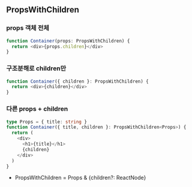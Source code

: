 ## PropsWithChildren

### props 객체 전체

```ts
function Container(props: PropsWithChildren) {
  return <div>{props.children}</div>
}
```

### 구조분해로 children만

```ts
function Container({ children }: PropsWithChildren) {
  return <div>{children}</div>
}
```

### 다른 props + children

```ts
type Props = { title: string }
function Container({ title, children }: PropsWithChildren<Props>) {
  return (
    <div>
      <h1>{title}</h1>
      {children}
    </div>
  )
}
```

- PropsWithChildren<Props> = Props & {children?: ReactNode}
